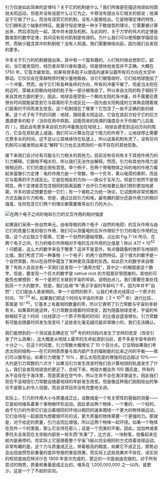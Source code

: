 引力仅是如此简单的定律吗？关于它的机制是什么？我们所做是在描述地球如何围绕太阳运动，但是并没有说是什么让它为之。牛顿没有提出与它相关的假说；他满足于它做了什么，而没有深究它的机制。没有人能够给出。它是物理定律的特性，它们拥有这个抽象的特征。能量守恒定律是一种关于数值型的理论，它需要被计算出来，然后添加在一起，其中并未提及机制，与此同时，关于力学的伟大的定律是数值型的数学定律，其间没有任何机制是有效的。为什么我们可以使用数学描绘自然，而缺少蕴含其中的机制呢？没有人知道。我们需要继续向前，因为我们会发现的更多。

许多关于引力的机制被提出来。其中有一个蛮有趣的，人们有时候会想到它。起初，当它被发现时，经历者非常兴奋和激动，但是很快他发现并不正确。大概在 1750 年，它首次被发现。如果有很多粒子以很高的速率沿着所有的方向在太空中移动，它仅仅会在穿越物质时被少量地吸收。当它们被吸收时，它们给地球施加了一个冲量。然而，由于它们有各种各样的方向，所有的冲量平衡了。但是当太阳在附近时，穿越太阳朝向地球的粒子有一部分被吸收了，所以来自太阳的粒子相较于来自其他方面的更少。因此，地球会感受到一个朝向太阳的净冲量，并不需要花费很长时间就能留意到它与距离的平方成反比——因为由太阳构成的立体角会随着我们距离的不同而发生改变。这个机制错在了哪里？它包含了一些不正确的新的结果。这个点子有下列的问题：地球，围绕着太阳运动，它会在其前方较于它的后方遭遇更多的粒子（当你在雨中奔跑，迎面而来的雨滴的强度会大于你脑门儿后面的！）。因此会有更多来自前方的冲量施加在地球上，地球会感受到运动方向的阻力，它会在其轨道上减速。我们可以计算出在这个阻力的作用下，让地球停止需要花费多长的时间，这不足以让其继续待在轨道上，所以这条机制失灵了。没有任何机制可以被发明出来去“解释”引力也无法预测的一些不存在的其他现象。

接下来我们会讨论有可能与引力相关的其他力。目前没有任何有关于其他作用力的引力解释。它跟电不相关的，所以我们无法作出解释。然而，引力和其他作用力是很相近的，它们的类比很有意思。举个例子，在两个带电物体之间的电的作用力看起来蛮像引力定律：电的作用力是一个常数，带一个负号，乘以电荷的乘积，而且它与距离的平方成反比。它是在相反的方向——类似于互斥力。但是它依然不是很明显，两个定律是否包含相同的距离函数？也许引力和电要比我们想的更加地紧密。许多的尝试想要去统一它们；有一个被称之为统一场论，它试图用非常优雅的方式去融合引力和电，但是，通过比较引力和电，最有趣的部分还是作用力的相对强度。任何包含它们两个的理论都需要推导出引力的大小。

![在两个电子之间的电和引力的交互作用的相对强度](/assets/volume-1/fig-7-14.png)

如果我们采用一些自然单元，由电导致的两个电子（自然的电荷）的互斥作用与由它们的质量引发的吸引作用，我们可以测量电的互斥作用较于引力的吸引作用的比值。这个占比独立于距离，它是一个自然的基础常数。占比如 Fig.7-14 所示。在两个电子之间，引力的吸引作用相对于电的互斥作用的比值是 1 除以 $4.17\times{10^{42}}$ ！问题是，这么大的数字来自于哪里？这并不是意外，有点像跳蚤的体积与地球的比值。我们考虑了同一种事物（一个电子）的两个自然特征。这个很大的数字是一个自然常数，所以在自然中蕴含了某种更具深度的东西。如此巨大的数字来自哪里？有些人会说总有一天我们会发现一个“通用方程”，其中之一的根就是这个数字。但是，要发现一个巨大的数字是 natrue root 的方程是非常困难的。其他的可能性也被想到：有一个是把它关联到宇宙的年龄。说明白点儿，我们需要在某处找到另一个大的数字。但是，我们会用“年”表示宇宙的年龄吗？不，因为年并不“自然”；它们是由人类发明的。举一个自然的例子，让我们考虑光线穿过一个质子的时间， $10^{-24}$ 秒。如果我们把这个时间与宇宙的年龄（ $2\times{10^{10}}$ 年）进行比较，答案是 $10^{-42}$。它基本上有着相同数量的零，所以它表明了引力常数与宇宙的年龄有关。如果真的是这样，引力常数会随着时间改变，因为随着地球变老，宇宙的年龄相较于这个时间（光线穿过一个质子所需的时间）的比值会逐渐增长。引力常数有可能会随着时间发生改变吗？这些变化毫无疑问是非常微小的，我们无法确认。

我们能想到的一个测试是去确定在 $10^9$ 年的时间段内发生了怎样的改变（改变引发了什么效果），这大概是从地球上最早的生命起源到当前，差不多是宇宙年龄的十分之一。在这个时间里，引力常数大概增长了 10 个百分点。它证明如果我们考虑太阳的结构——在它的材质质量与其内部产生的辐射能的比率之间的平衡——我们可以推导出，如果引力增强了 10% ，那么太阳亮度的增强将远远超过 10%——大约是引力常数的六次方！如果当引力发生改变时我们去计算地球的轨道发生了什么，我们会发现地球变的更近了。总结下来，地球大概会热 100 摄氏度，所有的水不会存在于海洋里，而是蒸发在空气中，所以生命不会在海洋里诞生。因此我们现在不会相信引力常数会随着地球的年龄发生改变。但是像这种我们刚刚给出的争论不是那么的令人信服，而且该项目并没有完整地关闭。

实际上，引力的作用大小与质量成正比，该数值是一个有关惯性的基础的测量——它是如何维系着某个事物做环形运动。因此拿出两个物体，一个重的，一个轻的，由于引力的作用它们会沿着相同的环线以相同的速率围绕一个更大的物体做运动，它们会待在一起是因为想要做环形的话，更大质量的物体需要一个更强的力。那就是，对于给定的质量，引力会同比增强，所以这两个物体一起环绕。如果一个物体在另外一个的里面，那么它会待在那儿；这是一个完美的平衡。因此，加加林或者季托夫会发现在太空船内部有一些东西“失重”了，比方说，一块粉笔，他看起来在舱内是悬停的，但实际上它是随着整个宇宙飞船以完全相同的方式绕着地球运动。非常有趣的是，这个力与质量成正比，带着极高的精度，如果它不成正比，那势必会出现由惯性和重量的差异导致的某些效果。而实际上这些效果并不存在，该实验的校验是由厄特沃什在 1909 年首次完成的，更近的一次是由迪克做的。对于所有尝试的物质，质量和重量是成正比的，维系在 1,000,000,000 之一以内，或更少。这是一个了不起的实验。
